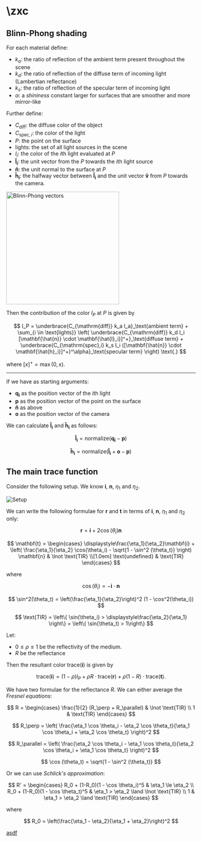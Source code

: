 # \zxc

## Blinn-Phong shading

For each material define:

- $k_a$: the ratio of reflection of the ambient term present throughout the scene
- $k_d$: the ratio of reflection of the diffuse term of incoming light (Lambertian reflectance)
- $k_s$: the ratio of reflection of the specular term of incoming light
- $\alpha$: a _shininess_ constant larger for surfaces that are smoother and more mirror-like

Further define:

- $C_\mathrm{diff}$: the diffuse color of the object
- $C_{\mathrm{spec},i}$: the color of the light
- $P$: the point on the surface
- $\text{lights}$: the set of all light sources in the scene
- $I_i$: the color of the $i$th light evaluated at $P$
- $\mathbf{\hat{l}_i}$: the unit vector from the $P$ towards the $i$th light source
- $\mathbf{\hat{n}}$: the unit normal to the surface at $P$
- $\mathbf{\hat{h}_i}$: the halfway vector between $\mathbf{\hat{l}_i}$ and the unit vector $\mathbf{\hat{v}}$ from $P$ towards the camera.

<img alt="Blinn-Phong vectors" src="https://upload.wikimedia.org/wikipedia/commons/thumb/0/01/Blinn_Vectors.svg/800px-Blinn_Vectors.svg.png" width="300">

Then the contribution of the color $I_P$ at $P$ is given by

$$
I_P = \underbrace{C_{\mathrm{diff}} k_a I_a}_\text{ambient term} + \sum_{i \in \text{lights}} \left(  \underbrace{C_{\mathrm{diff}} k_d I_i [\mathbf{\hat{n}} \cdot \mathbf{\hat{l}_i}]^+}_\text{diffuse term} + \underbrace{C_{\mathrm{spec},i} k_s I_i ([\mathbf{\hat{n}} \cdot \mathbf{\hat{h}_i}]^+)^\alpha}_\text{specular term} \right) \text{.}
$$

where $[x]^+ = \max(0, x)$.

-----

If we have as starting arguments:

- $\mathbf{q_i}$ as the position vector of the $i$th light
- $\mathbf{p}$ as the position vector of the point on the surface
- $\mathbf{\hat{n}}$ as above
- $\mathbf{o}$ as the position vector of the camera

We can calculate $\mathbf{\hat{l}_i}$ and $\mathbf{\hat{h}_i}$ as follows:

$$
\mathbf{\hat{l}_i} = \text{normalize}(\mathbf{q_i} - \mathbf{p})
$$

$$
\mathbf{\hat{h}_i} = \text{normalize}(\mathbf{\hat{l}_i} + \mathbf{o} - \mathbf{p})
$$

## The main trace function

Consider the following setup. We know $\mathbf{i}$, $\mathbf{n}$, $\eta_1$ and $\eta_2$.

![Setup](https://i.imgur.com/ghz8Ceu.png)

We can write the following formulae for $\mathbf{r}$ and $\mathbf{t}$ in terms of $\mathbf{i}$, $\mathbf{n}$, $\eta_1$ and $\eta_2$ only:

$$
\mathbf{r} = \mathbf{i} + 2\cos (\theta_i) \mathbf{n}
$$

$$
\mathbf{t} = \begin{cases}
\displaystyle\frac{\eta_1}{\eta_2}\mathbf{i} + \left( \frac{\eta_1}{\eta_2} \cos(\theta_i) - \sqrt{1 - \sin^2 (\theta_t)} \right) \mathbf{n} & \lnot \text{TIR} \\[1.0em]
\text{undefined} & \text{TIR}
\end{cases}
$$

where

$$
\cos(\theta_i) = -\mathbf{i} \cdot \mathbf{n}
$$

$$
\sin^2(\theta_t) = \left(\frac{\eta_1}{\eta_2}\right)^2 (1 - \cos^2(\theta_i))
$$

$$
\text{TIR} = \left\{ \sin(\theta_i) > \displaystyle\frac{\eta_2}{\eta_1} \right\} = \left\{ \sin(\theta_t) > 1\right\}
$$

Let:

- $0 \le \rho \le 1$ be the reflectivity of the medium.
- $R$ be the reflectance

Then the resultant color $\text{trace}(\mathbf{i})$ is given by

$$
\text{trace}(\mathbf{i}) = (1 - \rho) I_P + \rho R \cdot \text{trace}(\mathbf{r}) + \rho (1-R) \cdot \text{trace}(\mathbf{t}) \text{.}
$$

We have two formulae for the reflectance $R$. We can either average the *Fresnel equations*:

$$
R = \begin{cases} \frac{1}{2} (R_\perp + R_\parallel) & \lnot \text{TIR} \\
1 & \text{TIR}
\end{cases}
$$

$$
R_\perp = \left( \frac{\eta_1 \cos \theta_i - \eta_2 \cos \theta_t}{\eta_1 \cos \theta_i + \eta_2 \cos \theta_t} \right)^2
$$

$$
R_\parallel = \left( \frac{\eta_2 \cos \theta_i - \eta_1 \cos \theta_t}{\eta_2 \cos \theta_i + \eta_1 \cos \theta_t} \right)^2
$$

$$
\cos (\theta_t) = \sqrt{1 - \sin^2 (\theta_t)}
$$

Or we can use _Schlick's approximation_:

$$
R' = \begin{cases}
R_0 + (1-R_0)(1 - \cos \theta_i)^5 & \eta_1 \le \eta_2 \\
R_0 + (1-R_0)(1 - \cos \theta_t)^5 & \eta_1 > \eta_2 \land \lnot \text{TIR} \\
1 & \eta_1 > \eta_2 \land \text{TIR}
\end{cases}
$$

where

$$
R_0 = \left(\frac{\eta_1 - \eta_2}{\eta_1 + \eta_2}\right)^2
$$

[asdf](https://diglib.eg.org/bitstream/handle/10.2312/mam20191305/007-011.pdf)